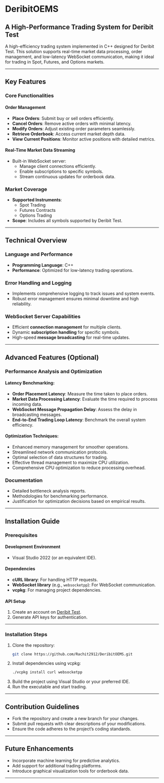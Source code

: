 # DeribitOEMS
## A High-Performance Trading System for Deribit Test

A high-efficiency trading system implemented in C++ designed for Deribit Test. This solution supports real-time market data processing, order management, and low-latency WebSocket communication, making it ideal for trading in Spot, Futures, and Options markets.

---

## Key Features

### Core Functionalities

#### **Order Management**
- **Place Orders**: Submit buy or sell orders efficiently.
- **Cancel Orders**: Remove active orders with minimal latency.
- **Modify Orders**: Adjust existing order parameters seamlessly.
- **Retrieve Orderbook**: Access current market depth data.
- **View Current Positions**: Monitor active positions with detailed metrics.

#### **Real-Time Market Data Streaming**
- Built-in WebSocket server:
  - Manage client connections efficiently.
  - Enable subscriptions to specific symbols.
  - Stream continuous updates for orderbook data.

### Market Coverage
- **Supported Instruments**:
  - Spot Trading
  - Futures Contracts
  - Options Trading
- **Scope**: Includes all symbols supported by Deribit Test.

---

## Technical Overview

### Language and Performance
- **Programming Language**: C++
- **Performance**: Optimized for low-latency trading operations.

### Error Handling and Logging
- Implements comprehensive logging to track issues and system events.
- Robust error management ensures minimal downtime and high reliability.

### WebSocket Server Capabilities
- Efficient **connection management** for multiple clients.
- Dynamic **subscription handling** for specific symbols.
- High-speed **message broadcasting** for real-time updates.

---

## Advanced Features (Optional)

### Performance Analysis and Optimization
#### Latency Benchmarking:
- **Order Placement Latency**: Measure the time taken to place orders.
- **Market Data Processing Latency**: Evaluate the time required to process incoming data.
- **WebSocket Message Propagation Delay**: Assess the delay in broadcasting messages.
- **End-to-End Trading Loop Latency**: Benchmark the overall system efficiency.

#### Optimization Techniques:
- Enhanced memory management for smoother operations.
- Streamlined network communication protocols.
- Optimal selection of data structures for trading.
- Effective thread management to maximize CPU utilization.
- Comprehensive CPU optimization to reduce processing overhead.

### Documentation
- Detailed bottleneck analysis reports.
- Methodologies for benchmarking performance.
- Justification for optimization decisions based on empirical results.

---

## Installation Guide

### Prerequisites

#### Development Environment
- Visual Studio 2022 (or an equivalent IDE).

#### Dependencies
- **cURL library**: For handling HTTP requests.
- **WebSocket library** (e.g., `websocketpp`): For WebSocket communication.
- **vcpkg**: For managing project dependencies.

#### API Setup
1. Create an account on [Deribit Test](https://test.deribit.com/).
2. Generate API keys for authentication.

---

### Installation Steps
1. Clone the repository:
   ```bash
   git clone https://github.com/Rachit2912/DeribitOEMS.git
   ```
2. Install dependencies using vcpkg:
   ```bash
   ./vcpkg install curl websocketpp
   ```
3. Build the project using Visual Studio or your preferred IDE.
4. Run the executable and start trading.

---

## Contribution Guidelines
- Fork the repository and create a new branch for your changes.
- Submit pull requests with clear descriptions of your modifications.
- Ensure the code adheres to the project’s coding standards.

---

## Future Enhancements
- Incorporate machine learning for predictive analytics.
- Add support for additional trading platforms.
- Introduce graphical visualization tools for orderbook data.

---

